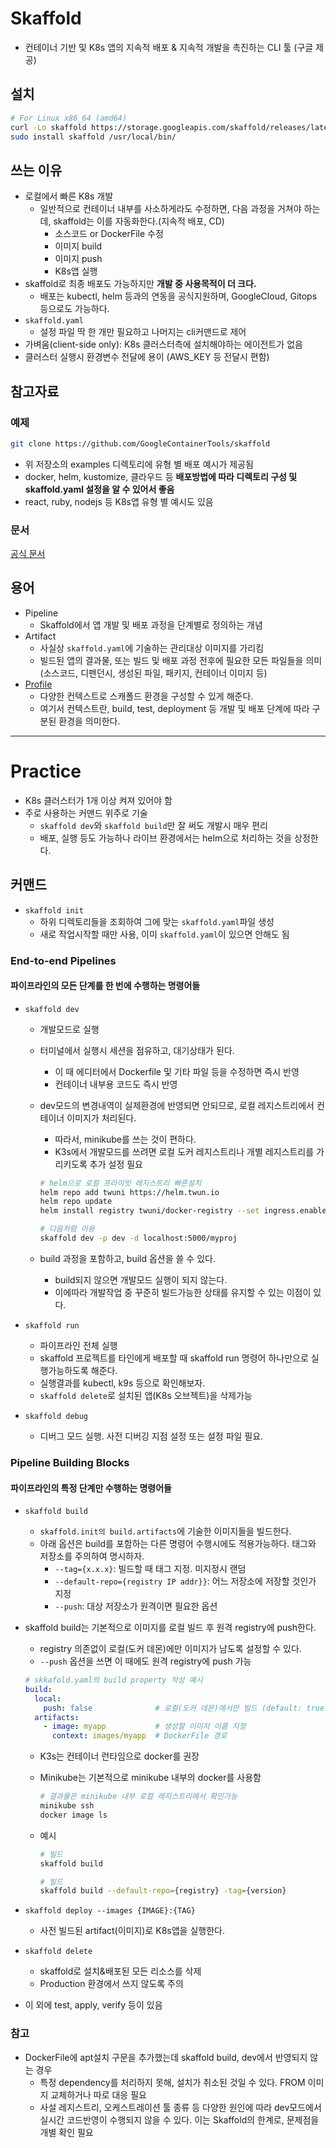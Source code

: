 # Skaffold

- 컨테이너 기반 및 K8s 앱의 지속적 배포 & 지속적 개발을 촉진하는 CLI 툴 (구글 제공)

## 설치

```sh
# For Linux x86_64 (amd64)
curl -Lo skaffold https://storage.googleapis.com/skaffold/releases/latest/skaffold-linux-amd64 && \
sudo install skaffold /usr/local/bin/
```

## 쓰는 이유

- 로컬에서 빠른 K8s 개발
  - 일반적으로 컨테이너 내부를 사소하게라도 수정하면, 다음 과정을 거쳐야 하는데, skaffold는 이를 자동화한다.(지속적 배포, CD)
    - 소스코드 or DockerFile 수정
    - 이미지 build
    - 이미지 push
    - K8s앱 실행
- skaffold로 최종 배포도 가능하지만 **개발 중 사용목적이 더 크다.**
  - 배포는 kubectl, helm 등과의 연동을 공식지원하며, GoogleCloud, Gitops 등으로도 가능하다.
- `skaffold.yaml`
  - 설정 파일 딱 한 개만 필요하고 나머지는 cli커맨드로 제어
- 가벼움(client-side only): K8s 클러스터측에 설치해야하는 에이전트가 없음
- 클러스터 실행시 환경변수 전달에 용이 (AWS_KEY 등 전달시 편함)

## 참고자료

### 예제

```sh
git clone https://github.com/GoogleContainerTools/skaffold
```

- 위 저장소의 examples 디렉토리에 유형 별 배포 예시가 제공됨
- docker, helm, kustomize, 클라우드 등 **배포방법에 따라 디렉토리 구성 및 skaffold.yaml 설정을 알 수 있어서 좋음**
- react, ruby, nodejs 등 K8s앱 유형 별 예시도 있음

### 문서

[공식 문서](https://skaffold.dev/docs/)

## 용어

- Pipeline
  - Skaffold에서 앱 개발 및 배포 과정을 단계별로 정의하는 개념
- Artifact
  - 사실상 `skaffold.yaml`에 기술하는 관리대상 이미지를 가리킴
  - 빌드된 앱의 결과물, 또는 빌드 및 배포 과정 전후에 필요한 모든 파일들을 의미 (소스코드, 디펜던시, 생성된 파일, 패키지, 컨테이너 이미지 등)
- [Profile](https://skaffold.dev/docs/environment/profiles/)
  - 다양한 컨텍스트로 스캐폴드 환경을 구성할 수 있게 해준다.
  - 여기서 컨텍스트란, build, test, deployment 등 개발 및 배포 단계에 따라 구분된 환경을 의미한다.

---

# Practice

- K8s 클러스터가 1개 이상 켜져 있어야 함
- 주로 사용하는 커맨드 위주로 기술
  - `skaffold dev`와 `skaffold build`만 잘 써도 개발시 매우 편리
  - 배포, 실행 등도 가능하나 라이브 환경에서는 helm으로 처리하는 것을 상정한다.

## 커맨드

- `skaffold init`
  - 하위 디렉토리들을 조회하여 그에 맞는 `skaffold.yaml`파일 생성
  - 새로 작업시작할 때만 사용, 이미 `skaffold.yaml`이 있으면 안해도 됨

### End-to-end Pipelines

#### 파이프라인의 모든 단계를 한 번에 수행하는 명령어들

- `skaffold dev`
  - 개발모드로 실행
  - 터미널에서 실행시 세션을 점유하고, 대기상태가 된다.
    - 이 때 에디터에서 Dockerfile 및 기타 파일 등을 수정하면 즉시 반영
    - 컨테이너 내부용 코드도 즉시 반영
  - dev모드의 변경내역이 실제환경에 반영되면 안되므로, 로컬 레지스트리에서 컨테이너 이미지가 처리된다.
    - 따라서, minikube를 쓰는 것이 편하다.
    - K3s에서 개발모드를 쓰려면 로컬 도커 레지스트리나 개별 레지스트리를 가리키도록 추가 설정 필요

    ```sh
    # helm으로 로컬 프라이빗 레지스트리 빠른설치
    helm repo add twuni https://helm.twun.io
    helm repo update
    helm install registry twuni/docker-registry --set ingress.enabled=true
    
    # 다음처럼 이용
    skaffold dev -p dev -d localhost:5000/myproj
    ```

  - build 과정을 포함하고, build 옵션을 쓸 수 있다.
    - build되지 않으면 개발모드 실행이 되지 않는다.
    - 이에따라 개발작업 중 꾸준히 빌드가능한 상태를 유지할 수 있는 이점이 있다.

- `skaffold run`
  - 파이프라인 전체 실행
  - skaffold 프로젝트를 타인에게 배포할 때 skaffold run 명령어 하나만으로 실행가능하도록 해준다.
  - 실행결과를 kubectl, k9s 등으로 확인해보자.
  - `skaffold delete`로 설치된 앱(K8s 오브젝트)을 삭제가능

- `skaffold debug`
  - 디버그 모드 실행. 사전 디버깅 지점 설정 또는 설정 파일 필요.

### Pipeline Building Blocks

#### 파이프라인의 특정 단계만 수행하는 명령어들

- `skaffold build`
  - `skaffold.init의 build.artifacts`에 기술한 이미지들을 빌드한다.
  - 아래 옵션은 build를 포함하는 다른 명령어 수행시에도 적용가능하다. 태그와 저장소를 주의하여 명시하자.
    - `--tag={x.x.x}`: 빌드할 때 태그 지정. 미지정시 랜덤
    - `--default-repo={registry IP addr}}`: 어느 저장소에 저장할 것인가 지정
    - `--push`: 대상 저장소가 원격이면 필요한 옵션

- skaffold build는 기본적으로 이미지를 로컬 빌드 후 원격 registry에 push한다.
  - registry 의존없이 로컬(도커 데몬)에만 이미지가 남도록 설정할 수 있다.
  - `--push` 옵션을 쓰면 이 때에도 원격 registry에 push 가능

  ```yaml
  # skkafold.yaml의 build property 작성 예시
  build:
    local:
      push: false              # 로컬(도커 데몬)에서만 빌드 (default: true)
    artifacts:
      - image: myapp           # 생성할 이미지 이름 지정
        context: images/myapp  # DockerFile 경로
  ```

  - K3s는 컨테이너 런타임으로 docker를 권장
  - Minikube는 기본적으로 minikube 내부의 docker를 사용함

    ```sh
    # 결과물은 minikube 내부 로컬 레지스트리에서 확인가능
    minikube ssh
    docker image ls
    ```

  - 예시

    ```sh
    # 빌드
    skaffold build

    # 빌드
    skaffold build --default-repo={registry} -tag={version}
    ```

- `skaffold deploy --images {IMAGE}:{TAG}`
  - 사전 빌드된 artifact(이미지)로 K8s앱을 실행한다.

- `skaffold delete`
  - skaffold로 설치&배포된 모든 리소스를 삭제
  - Production 환경에서 쓰지 않도록 주의

- 이 외에 test, apply, verify 등이 있음

### 참고

- DockerFile에 apt설치 구문을 추가했는데 skaffold build, dev에서 반영되지 않는 경우
  - 특정 dependency를 처리하지 못해, 설치가 취소된 것일 수 있다. FROM 이미지 교체하거나 따로 대응 필요
  - 사설 레지스트리, 오케스트레이션 툴 종류 등 다양한 원인에 따라 dev모드에서 실시간 코드반영이 수행되지 않을 수 있다. 이는 Skaffold의 한계로, 문제점을 개별 확인 필요
